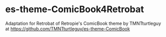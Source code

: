 # es-theme-ComicBook4Retrobat
Adaptation for Retrobat of Retropie's ComicBook theme by TMNTturtleguy at https://github.com/TMNTturtleguy/es-theme-ComicBook
